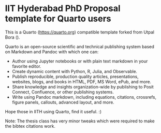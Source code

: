 # IIT Hyderabad PhD Proposal template for Quarto users

This is a Quarto (https://quarto.org) compatible template forked from Utpal Bora (). 

Quarto is an open-source scientific and technical publishing system based on Markdown and Pandoc with which one can:

 - Author using Jupyter notebooks or with plain text markdown in your favorite editor.
 - Create dynamic content with Python, R, Julia, and Observable.
 - Publish reproducible, production quality articles, presentations, websites, blogs, and books in HTML, PDF, MS Word, ePub, and more.
 - Share knowledge and insights organization-wide by publishing to Posit Connect, Confluence, or other publishing systems.
 - Write using Pandoc markdown, including equations, citations, crossrefs, figure panels, callouts, advanced layout, and more.

Hope those in IITH using Quarto, find it useful. :)

Note: The thesis class has very minor tweaks which were required to make the bibtex citations work.
